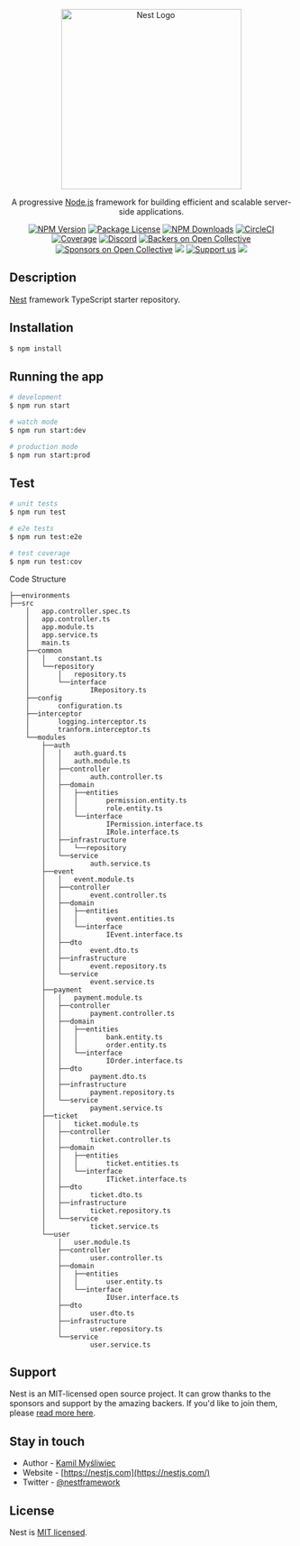 
<p align="center">
  <a href="http://nestjs.com/" target="blank"><img src="https://nestjs.com/img/logo_text.svg" width="320" alt="Nest Logo" /></a>
</p>

[circleci-image]: https://img.shields.io/circleci/build/github/nestjs/nest/master?token=abc123def456
[circleci-url]: https://circleci.com/gh/nestjs/nest

  <p align="center">A progressive <a href="http://nodejs.org" target="_blank">Node.js</a> framework for building efficient and scalable server-side applications.</p>
    <p align="center">
<a href="https://www.npmjs.com/~nestjscore" target="_blank"><img src="https://img.shields.io/npm/v/@nestjs/core.svg" alt="NPM Version" /></a>
<a href="https://www.npmjs.com/~nestjscore" target="_blank"><img src="https://img.shields.io/npm/l/@nestjs/core.svg" alt="Package License" /></a>
<a href="https://www.npmjs.com/~nestjscore" target="_blank"><img src="https://img.shields.io/npm/dm/@nestjs/common.svg" alt="NPM Downloads" /></a>
<a href="https://circleci.com/gh/nestjs/nest" target="_blank"><img src="https://img.shields.io/circleci/build/github/nestjs/nest/master" alt="CircleCI" /></a>
<a href="https://coveralls.io/github/nestjs/nest?branch=master" target="_blank"><img src="https://coveralls.io/repos/github/nestjs/nest/badge.svg?branch=master#9" alt="Coverage" /></a>
<a href="https://discord.gg/G7Qnnhy" target="_blank"><img src="https://img.shields.io/badge/discord-online-brightgreen.svg" alt="Discord"/></a>
<a href="https://opencollective.com/nest#backer" target="_blank"><img src="https://opencollective.com/nest/backers/badge.svg" alt="Backers on Open Collective" /></a>
<a href="https://opencollective.com/nest#sponsor" target="_blank"><img src="https://opencollective.com/nest/sponsors/badge.svg" alt="Sponsors on Open Collective" /></a>
  <a href="https://paypal.me/kamilmysliwiec" target="_blank"><img src="https://img.shields.io/badge/Donate-PayPal-ff3f59.svg"/></a>
    <a href="https://opencollective.com/nest#sponsor"  target="_blank"><img src="https://img.shields.io/badge/Support%20us-Open%20Collective-41B883.svg" alt="Support us"></a>
  <a href="https://twitter.com/nestframework" target="_blank"><img src="https://img.shields.io/twitter/follow/nestframework.svg?style=social&label=Follow"></a>
</p>
  <!--[![Backers on Open Collective](https://opencollective.com/nest/backers/badge.svg)](https://opencollective.com/nest#backer)
  [![Sponsors on Open Collective](https://opencollective.com/nest/sponsors/badge.svg)](https://opencollective.com/nest#sponsor)-->

## Description

[Nest](https://github.com/nestjs/nest) framework TypeScript starter repository.

## Installation

```bash
$ npm install
```

## Running the app

```bash
# development
$ npm run start

# watch mode
$ npm run start:dev

# production mode
$ npm run start:prod
```

## Test

```bash
# unit tests
$ npm run test

# e2e tests
$ npm run test:e2e

# test coverage
$ npm run test:cov
```
Code Structure
```
├──environments
├──src
    │   app.controller.spec.ts
    │   app.controller.ts
    │   app.module.ts
    │   app.service.ts
    │   main.ts
    ├──common
    │   │   constant.ts
    │   └──repository
    │       │   repository.ts
    │       └──interface
    │               IRepository.ts
    ├──config
    │       configuration.ts
    ├──interceptor
    │       logging.interceptor.ts
    │       tranform.interceptor.ts
    └──modules
        ├──auth
        │   │   auth.guard.ts
        │   │   auth.module.ts
        │   ├──controller
        │   │       auth.controller.ts
        │   ├──domain
        │   │   ├──entities
        │   │   │       permission.entity.ts
        │   │   │       role.entity.ts
        │   │   └──interface
        │   │           IPermission.interface.ts
        │   │           IRole.interface.ts
        │   ├──infrastructure
        │   │   └──repository
        │   └──service
        │           auth.service.ts
        ├──event
        │   │   event.module.ts
        │   ├──controller
        │   │       event.controller.ts
        │   ├──domain
        │   │   ├──entities
        │   │   │       event.entities.ts
        │   │   └──interface
        │   │           IEvent.interface.ts
        │   ├──dto
        │   │       event.dto.ts
        │   ├──infrastructure
        │   │       event.repository.ts
        │   └──service
        │           event.service.ts
        ├──payment
        │   │   payment.module.ts
        │   ├──controller
        │   │       payment.controller.ts
        │   ├──domain
        │   │   ├──entities
        │   │   │       bank.entity.ts
        │   │   │       order.entity.ts
        │   │   └──interface
        │   │           IOrder.interface.ts
        │   ├──dto
        │   │       payment.dto.ts
        │   ├──infrastructure
        │   │       payment.repository.ts
        │   └──service
        │           payment.service.ts
        ├──ticket
        │   │   ticket.module.ts
        │   ├──controller
        │   │       ticket.controller.ts
        │   ├──domain
        │   │   ├──entities
        │   │   │       ticket.entities.ts
        │   │   └──interface
        │   │           ITicket.interface.ts
        │   ├──dto
        │   │       ticket.dto.ts
        │   ├──infrastructure
        │   │       ticket.repository.ts
        │   └──service
        │           ticket.service.ts
        └──user
            │   user.module.ts
            ├──controller
            │       user.controller.ts
            ├──domain
            │   ├──entities
            │   │       user.entity.ts
            │   └──interface
            │           IUser.interface.ts
            ├──dto
            │       user.dto.ts
            ├──infrastructure
            │       user.repository.ts
            └──service
                    user.service.ts
```
## Support

Nest is an MIT-licensed open source project. It can grow thanks to the sponsors and support by the amazing backers. If you'd like to join them, please [read more here](https://docs.nestjs.com/support).

## Stay in touch

- Author - [Kamil Myśliwiec](https://kamilmysliwiec.com)
- Website - [https://nestjs.com](https://nestjs.com/)
- Twitter - [@nestframework](https://twitter.com/nestframework)

## License

Nest is [MIT licensed](LICENSE).
